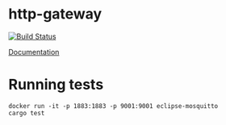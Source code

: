 # http-gateway

[![Build Status](https://travis-ci.org/netology-group/http-gateway.svg?branch=master)](https://travis-ci.org/netology-group/http-gateway)

[Documentation](http://http-gateway.docs.netology-group.services)

# Running tests
```
docker run -it -p 1883:1883 -p 9001:9001 eclipse-mosquitto
cargo test
```
